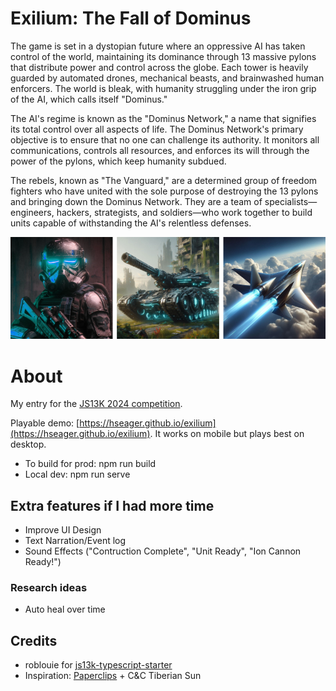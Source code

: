 # Exilium: The Fall of Dominus

The game is set in a dystopian future where an oppressive AI has taken control of the world, maintaining its dominance through 13 massive pylons that distribute power and control across the globe. Each tower is heavily guarded by automated drones, mechanical beasts, and brainwashed human enforcers. The world is bleak, with humanity struggling under the iron grip of the AI, which calls itself "Dominus."

The AI's regime is known as the "Dominus Network," a name that signifies its total control over all aspects of life. The Dominus Network's primary objective is to ensure that no one can challenge its authority. It monitors all communications, controls all resources, and enforces its will through the power of the pylons, which keep humanity subdued.

The rebels, known as "The Vanguard," are a determined group of freedom fighters who have united with the sole purpose of destroying the 13 pylons and bringing down the Dominus Network. They are a team of specialists—engineers, hackers, strategists, and soldiers—who work together to build units capable of withstanding the AI's relentless defenses.

![Troopers, Negotiator, Raptor](/screenshot/preview.webp)

# About

My entry for the [JS13K 2024 competition](https://js13kgames.com/).

Playable demo: [https://hseager.github.io/exilium](https://hseager.github.io/exilium). It works on mobile but plays best on desktop.

- To build for prod: npm run build
- Local dev: npm run serve

## Extra features if I had more time

- Improve UI Design
- Text Narration/Event log
- Sound Effects ("Contruction Complete", "Unit Ready", "Ion Cannon Ready!")

### Research ideas

- Auto heal over time

## Credits

- roblouie for [js13k-typescript-starter](https://github.com/roblouie/js13k-typescript-starter)
- Inspiration: [Paperclips](https://www.decisionproblem.com/paperclips/index2.html) + C&C Tiberian Sun
